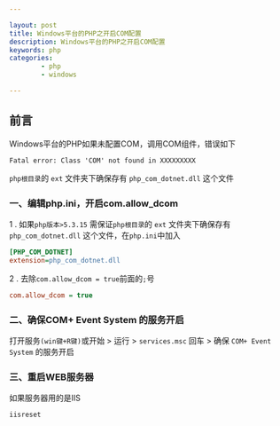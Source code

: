 ```yaml
---

layout: post
title: Windows平台的PHP之开启COM配置
description: Windows平台的PHP之开启COM配置
keywords: php
categories: 
        - php
        - windows

---
```


## 前言

Windows平台的PHP如果未配置COM，调用COM组件，错误如下

```
Fatal error: Class 'COM' not found in XXXXXXXXX
```

`php根目录`的 `ext` 文件夹下确保存有 `php_com_dotnet.dll` 这个文件

### 一、编辑php.ini，开启com.allow_dcom

1 . 如果`php版本>5.3.15` 需保证`php根目录`的 `ext` 文件夹下确保存有 `php_com_dotnet.dll` 这个文件，在`php.ini`中加入

```ini
[PHP_COM_DOTNET]
extension=php_com_dotnet.dll
```

2 . 去除`com.allow_dcom = true`前面的`;`号

```ini
com.allow_dcom = true
```

### 二、确保COM+ Event System 的服务开启

打开服务`(win键+R键)`或开始 > 运行 > `services.msc` 回车 > 确保 `COM+ Event System` 的服务开启

### 三、重启WEB服务器

如果服务器用的是IIS

```
iisreset
```